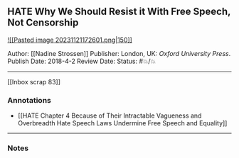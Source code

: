 ## HATE Why We Should Resist it With Free Speech, Not Censorship

[ ![[Pasted image 20231121172601.png|150]] ](https://www.amazon.com/HATE-Should-Resist-Censorship-Inalienable/dp/0190089008/ref=mp_s_a_1_1?crid=3UG7TYQ0HNQHG&keywords=hate+why+we+should&qid=1693084115&sprefix=hate+why+we+should%2Caps%2C134&sr=8-1)

Author: [[Nadine Strossen]]
Publisher: London, UK:  _Oxford University Press_.
Publish Date: 2018-4-2
Review Date:
Status: #💥/💥 

___

[[Inbox scrap 83]]

### Annotations

- [[HATE Chapter 4 Because of Their Intractable Vagueness and Overbreadth Hate Speech Laws Undermine Free Speech and Equality]]

___

### Notes

